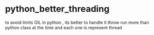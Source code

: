 # python_better_threading
to avoid limits GIL in python , its better to handle it throw run more than python class at the time and each one is represent thread 
